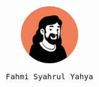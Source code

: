 <div align="center" style="padding-top: 32px">
  <img src="profile.png" width="150" height="150">
  <p style="font-family: monospace;font-size: 20px;font-weight: 500">Fahmi Syahrul Yahya</p>
</div>
